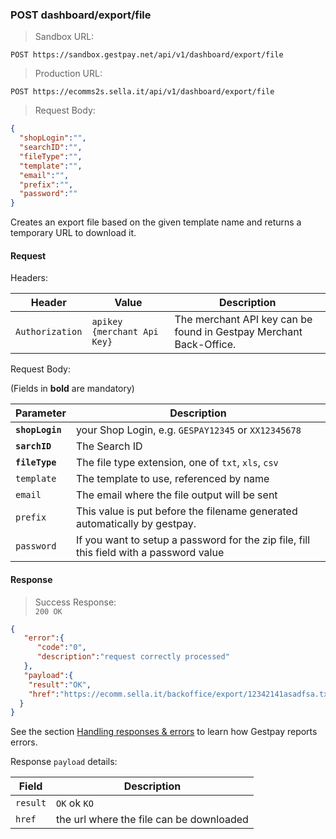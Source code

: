 ### POST dashboard/export/file


> Sandbox URL:

```
POST https://sandbox.gestpay.net/api/v1/dashboard/export/file
```

> Production URL: 

```
POST https://ecomms2s.sella.it/api/v1/dashboard/export/file
```

> Request Body: 

```json
{
  "shopLogin":"",
  "searchID":"",
  "fileType":"",
  "template":"",
  "email":"",
  "prefix":"",
  "password":""
}
```

Creates an export file based on the given template name and returns a temporary URL to download it.


#### Request 

Headers: 

| Header          | Value                         | Description                                                        |
| --------------- | ----------------------------- | ------------------------------------------------------------------ |
| `Authorization` | `apikey {merchant Api Key}` | The merchant API key can be found in Gestpay Merchant Back-Office. |

Request Body: 

(Fields in **bold** are mandatory)

| Parameter | Description | 
| --------- | ----------- | 
| **`shopLogin`** | your Shop Login, e.g. `GESPAY12345` or `XX12345678`
| **`sarchID`** | The Search ID 
| **`fileType`** | The file type extension, one of `txt`, `xls`, `csv`
| `template` | The template to use, referenced by name
| `email` | The email where the file output will be sent
| `prefix` | This value is put before the filename generated automatically by gestpay. 
| `password` | If you want to setup a password for the zip file, fill this field with a password value

#### Response 

> Success Response:<br>
> `200 OK`

```json
{
   "error":{  
      "code":"0",
      "description":"request correctly processed"
   },
   "payload":{
    "result":"OK",
    "href":"https://ecomm.sella.it/backoffice/export/12342141asadfsa.txt"
  }
}
```

See the section [Handling responses & errors](#handling-responses-amp-errors) to learn how Gestpay reports errors.

Response `payload` details:


| Field          | Description 
| -------------- | -----------
| `result` | `OK` ok `KO`
| `href` | the url where the file can be downloaded 